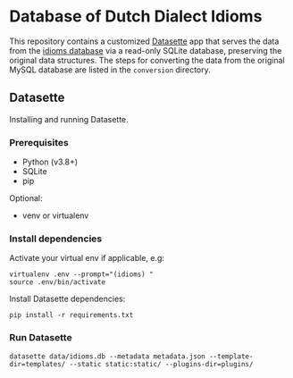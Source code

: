 # Database of Dutch Dialect Idioms

This repository contains a customized [Datasette](https://datasette.io/) app that serves the data from the [idioms database](https://idioms.hum.uu.nl/) via a read-only SQLite database, preserving the original data structures. The steps for converting the data from the original MySQL database are listed in the `conversion` directory.

## Datasette

Installing and running Datasette.
### Prerequisites

- Python (v3.8+)
- SQLite
- pip

Optional:
- venv or virtualenv

### Install dependencies

Activate your virtual env if applicable, e.g:

    virtualenv .env --prompt="(idioms) "
    source .env/bin/activate

Install Datasette dependencies:

    pip install -r requirements.txt

### Run Datasette

    datasette data/idioms.db --metadata metadata.json --template-dir=templates/ --static static:static/ --plugins-dir=plugins/
